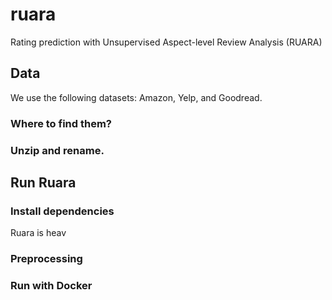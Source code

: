 # ruara
Rating prediction with Unsupervised Aspect-level Review Analysis (RUARA)

## Data

We use the following datasets: Amazon, Yelp, and Goodread.

### Where to find them?

### Unzip and rename.

## Run Ruara

### Install dependencies

Ruara is heav

### Preprocessing

### Run with Docker

